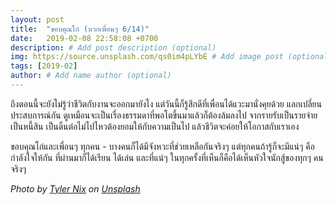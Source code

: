 ```yaml
---
layout: post
title:  "ขอบคุณโก๋ (บวกเพื่อนๆ 6/14)"
date:   2019-02-08 22:58:08 +0700
description: # Add post description (optional)
img: https://source.unsplash.com/qs0im4pLYbE # Add image post (optional)
tags: [2019-02]
author: # Add name author (optional)
---
```

ถึงตอนนี้จะยังไม่รู้ว่าชีวิตกับงานจะออกมายังไง แต่วันนี้ก็รู้สึกดีที่เพื่อนได้แวะมานั่งคุยด้วย แลกเปลี่ยนประสบการณ์กัน ดูเหมือนจะเป็นเรื่องธรรมดาที่พอโตขึ้นมาแล้วก็ต้องล้มลงไป จากรายรับเป็นรายจ่าย เป็นหนี้สิน เป็นดิ้นต่อไม่ไปไหวต้องยอมให้กับความเป็นไป แล้วชีวิตจะค่อยให้โอกาสกับเราเอง

ขอบคุณโก๋และเพื่อนๆ ทุกคน - บางคนก็ได้มีจังหวะที่ช่วยเหลือกันจริงๆ แต่ทุกคนถ้ารู้ก็จะมีแน่ๆ คือกำลังใจให้กัน ที่ผ่านมาก็ได้เรียน ได้เล่น และที่แน่ๆ ในทุกครั้งที่เห็นก็คือได้เห็นหัวใจนักสู้ของทุกๆ คน จริงๆ

*Photo by [Tyler Nix](https://unsplash.com/@jtylernix) on [Unsplash](https://unsplash.com/)*
